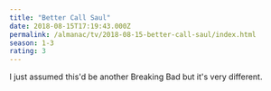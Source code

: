 ```yaml
---
title: "Better Call Saul"
date: 2018-08-15T17:19:43.000Z
permalink: /almanac/tv/2018-08-15-better-call-saul/index.html
season: 1-3
rating: 3
---
```


I just assumed this'd be another Breaking Bad but it's very different.
